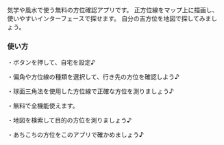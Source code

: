 
気学や風水で使う無料の方位確認アプリです。
正方位線をマップ上に描画し、使いやすいインターフェースで探せます。
自分の吉方位を地図で探してみましょう。

### 使い方

・ボタンを押して、自宅を設定♪

・偏角や方位線の種類を選択して、行き先の方位を確認しよう♪

・球面三角法を使用した方位線で正確な方位を測りましょう♪

・無料で全機能使えます。

・地図を検索して目的の方位を測りましょう♪

・あちこちの方位をこのアプリで確かめましょう♪
